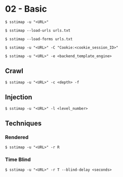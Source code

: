 # 02 - Basic

`$ sstimap -u "<URL>"`

`$ sstimap --load-urls urls.txt`

`$ sstimap --load-forms urls.txt`

`$ sstimap -u "<URL>" -C "Cookie:<cookie_session_ID>"`

`$ sstimap -u "<URL>" -e <backend_template_engine>`

## Crawl

`$ sstimap -u "<URL>" -c <depth> -f`

## Injection

`$ sstimap -u "<URL>" -l <level_number>`

## Techniques

### Rendered

`$ sstimap -u "<URL>" -r R`

### Time Blind

`$ sstimap -u "<URL>" -r T --blind-delay <seconds>`